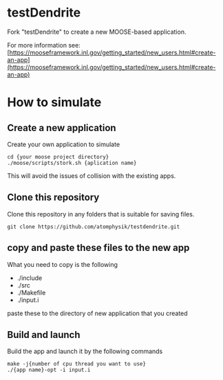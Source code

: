 testDendrite
=====

Fork "testDendrite" to create a new MOOSE-based application.

For more information see: [https://mooseframework.inl.gov/getting_started/new_users.html#create-an-app](https://mooseframework.inl.gov/getting_started/new_users.html#create-an-app)

# How to simulate

## Create a new application

Create your own application to simulate
```console
cd {your moose project directory}
./moose/scripts/stork.sh {aplication name}
```
This will avoid the issues of collision with the existing apps.

## Clone this repository

Clone this repository in any folders that is suitable for saving files.

```console
git clone https://github.com/atomphysik/testdendrite.git
```

## copy and paste these files to the new app

What you need to copy is the following
- ./include
-  ./src
- ./Makefile
- ./input.i

paste these to the directory of new application that you created

## Build and launch

Build the app and launch it by the following commands

```console 
make -j{number of cpu thread you want to use}
./{app name}-opt -i input.i
```
